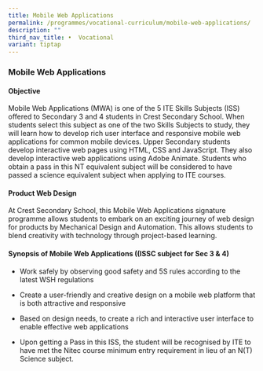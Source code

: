 ```yaml
---
title: Mobile Web Applications
permalink: /programmes/vocational-curriculum/mobile-web-applications/
description: ""
third_nav_title: •	Vocational
variant: tiptap
---
```

<h3>Mobile Web Applications</h3>
<h4>Objective</h4>
<p>Mobile Web Applications (MWA) is one of the 5 ITE Skills Subjects (ISS)
offered to Secondary 3 and 4 students in Crest Secondary School. When students
select this subject as one of the two Skills Subjects to study, they will
learn how to develop rich user interface and responsive mobile web applications
for common mobile devices. Upper Secondary students develop interactive
web pages using HTML, CSS and JavaScript. They also develop interactive
web applications using Adobe Animate. Students who obtain a pass in this
NT equivalent subject will be considered to have passed a science equivalent
subject when applying to ITE courses.</p>
<p></p>
<h4>Product Web Design</h4>
<p>At Crest Secondary School, this Mobile Web Applications signature programme
allows students to embark on an exciting journey of web design for products
by Mechanical Design and Automation. This allows students to blend creativity
with technology through project-based learning.</p>
<p></p>
<h4>Synopsis of Mobile Web Applications ((ISSC subject for Sec 3 &amp; 4)</h4>
<ul data-tight="true" class="tight">
<li>
<p>Work safely by observing good safety and 5S rules according to the latest
WSH regulations</p>
</li>
<li>
<p>Create a user-friendly and creative design on a mobile web platform that
is both attractive and responsive</p>
</li>
<li>
<p>Based on design needs, to create a rich and interactive user interface
to enable effective web applications</p>
</li>
<li>
<p>Upon getting a Pass in this ISS, the student will be recognised by ITE
to have met the Nitec course minimum entry requirement in lieu of an N(T)
Science subject.</p>
</li>
</ul>
<p></p>